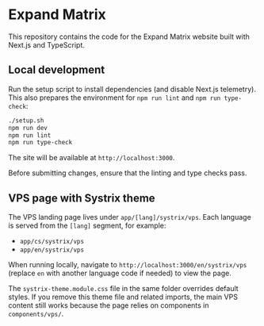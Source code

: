 # Expand Matrix

This repository contains the code for the Expand Matrix website built with Next.js and TypeScript.

## Local development

Run the setup script to install dependencies (and disable Next.js telemetry). This
also prepares the environment for `npm run lint` and `npm run type-check`:

```bash
./setup.sh
npm run dev
npm run lint
npm run type-check
```

The site will be available at `http://localhost:3000`.

Before submitting changes, ensure that the linting and type checks pass.

## VPS page with Systrix theme

The VPS landing page lives under `app/[lang]/systrix/vps`. Each language is served from the `[lang]` segment, for example:

- `app/cs/systrix/vps`
- `app/en/systrix/vps`

When running locally, navigate to `http://localhost:3000/en/systrix/vps` (replace `en` with another language code if needed) to view the page.

The `systrix-theme.module.css` file in the same folder overrides default styles. If you remove this theme file and related imports, the main VPS content still works because the page relies on components in `components/vps/`.


